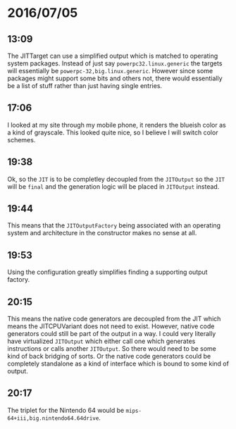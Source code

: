 # 2016/07/05

## 13:09

The JITTarget can use a simplified output which is matched to operating system
packages. Instead of just say `powerpc32.linux.generic` the targets will
essentially be `powerpc-32,big.linux.generic`. However since some packages
might support some bits and others not, there would essentially be a list of
stuff rather than just having single entries.

## 17:06

I looked at my site through my mobile phone, it renders the blueish color as a
kind of grayscale. This looked quite nice, so I believe I will switch color
schemes.

## 19:38

Ok, so the `JIT` is to be completley decoupled from the `JITOutput` so the
`JIT` will be `final` and the generation logic will be placed in `JITOutput`
instead.

## 19:44

This means that the `JITOutputFactory` being associated with an operating
system and architecture in the constructor makes no sense at all.

## 19:53

Using the configuration greatly simplifies finding a supporting output
factory.

## 20:15

This means the native code generators are decoupled from the JIT which means
the JITCPUVariant does not need to exist. However, native code generators could
still be part of the output in a way. I could very literally have virtualized
`JITOutput` which either call one which generates instructions or calls another
`JITOutput`. So there would need to be some kind of back bridging of sorts.
Or the native code generators could be completely standalone as a kind of
interface which is bound to some kind of output.

## 20:17

The triplet for the Nintendo 64 would be `mips-64+iii,big.nintendo64.64drive`.

